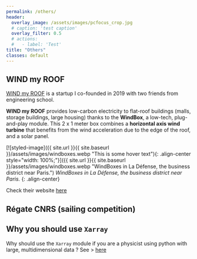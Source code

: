 ```yaml
---
permalink: /others/
header:
  overlay_image: /assets/images/pcfocus_crop.jpg
  # caption: 'test caption'
  overlay_filter: 0.5
  # actions:
  #   - label: 'Test' 
title: "Others"
classes: default
---
```


## WIND my ROOF

[WIND my ROOF](https://www.windmyroof.com/en/) is a startup I co-founded in 2019 with two friends from engineering school. 

**WIND my ROOF** provides low-carbon electricity to flat-roof buildings (malls, storage buildings, large housing) thanks to the **WindBox**, a low-tech, plug-and-play module. This 2 x 1 meter box combines a **horizontal axis wind turbine** that benefits from the wind acceleration due to the edge of the roof, and a solar panel. 

[![styled-image]({{ site.url }}{{ site.baseurl }}/assets/images/windboxes.webp "This is some hover text"){: .align-center style="width: 100%;"}]({{ site.url }}{{ site.baseurl }}/assets/images/windboxes.webp "WindBoxes in La Défense, the business district near Paris.")
*WindBoxes in La Défense, the business district near Paris.*
{: .align-center}

Check their website [here](https://www.windmyroof.com/en/)

## Régate CNRS (sailing competition)

## Why you should use ```Xarray```
Why should use the ```Xarray``` module if you are a physicist using python with large, multidimensional data ? See > [here](https://docs.xarray.dev/en/stable/getting-started-guide/why-xarray.html) 


